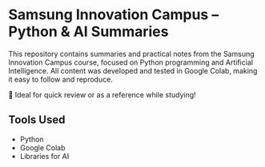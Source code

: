 # Samsung Innovation Campus – Python & AI Summaries

This repository contains summaries and practical notes from the Samsung Innovation Campus course, focused on Python programming and Artificial Intelligence. All content was developed and tested in Google Colab, making it easy to follow and reproduce.


📘 Ideal for quick review or as a reference while studying!


## Tools Used
- Python
- Google Colab
- Libraries for AI
